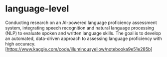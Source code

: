 # language-level
Conducting research on an AI-powered language proficiency assessment system, integrating speech recognition and natural language processing (NLP) to evaluate spoken and written language skills. The goal is to develop an automated, data-driven approach to assessing language proficiency with high accuracy.
[https://www.kaggle.com/code/illuminousyellow/notebooka9e51e285b]

